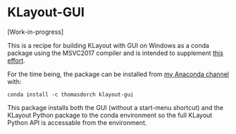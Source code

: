 # KLayout-GUI
[Work-in-progress]

This is a recipe for building KLayout with GUI on Windows as a conda package using the MSVC2017 compiler and is intended to supplement [this effort](https://github.com/conda-forge/staged-recipes/pull/20396).

For the time being, the package can be installed from [my Anaconda channel](https://anaconda.org/thomasdorch/klayout-gui) with:

```
conda install -c thomasdorch klayout-gui
```

This package installs both the GUI (without a start-menu shortcut) and the KLayout Python package to the conda environment so the full KLayout Python API is accessable from the environment.
